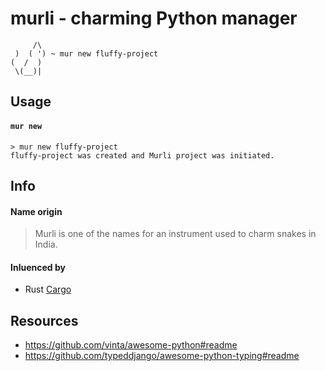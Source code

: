 # murli - charming Python manager

```
     /\
 )  ( ') ~ mur new fluffy-project
(  /  ) 
 \(__)|  
```


## Usage

#### `mur new`
```
> mur new fluffy-project
fluffy-project was created and Murli project was initiated. 
```


## Info

#### Name origin
> Murli is one of the names for an instrument used to charm snakes in India.

#### Inluenced by
- Rust [Cargo](https://doc.rust-lang.org/cargo/index.html)


## Resources
- https://github.com/vinta/awesome-python#readme
- https://github.com/typeddjango/awesome-python-typing#readme
